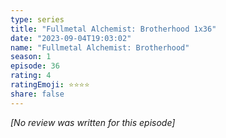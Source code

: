 ```yaml
---
type: series
title: "Fullmetal Alchemist: Brotherhood 1x36"
date: "2023-09-04T19:03:02"
name: "Fullmetal Alchemist: Brotherhood"
season: 1
episode: 36
rating: 4
ratingEmoji: ⭐️⭐️⭐️⭐️
share: false
---
```


*[No review was written for this episode]*
